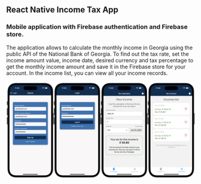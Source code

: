 ## React Native Income Tax App
### Mobile application with Firebase authentication and Firebase store. 

The application allows to calculate the monthly income in Georgia using the public API of the National Bank of Georgia.
To find out the tax rate, set the income amount value, income date, desired currency and tax percentage to get the monthly income amount and save it in the Firebase store for your account.
In the income list, you can view all your income records.

![preview](demo/preview.png)
